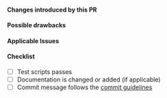 #### Changes introduced by this PR
<!--
    Thank you for your Pull Request. Please provide a description above and fill
    in as much of the template below as you're able.
-->

#### Possible drawbacks
<!--
    Are there any possible side-effects or negative impacts of the code change?
    If yes, please, state them.
-->

#### Applicable Issues
<!--
    Link any applicable Issues/PRs here. With a brief description explaining
    why.
-->

#### Checklist
<!-- For completed items, change [ ] to [x]. -->

- [ ] Test scripts passes
- [ ] Documentation is changed or added (if applicable)
- [ ] Commit message follows the [commit guidelines](https://dev.bastionbot.org/contributing/pulls/#commit-message-guidelines)
